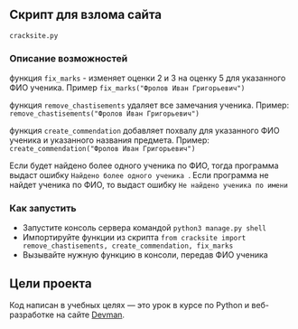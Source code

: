 ## Скрипт для взлома сайта
``cracksite.py``

### Описание возможностей

функция `fix_marks` - изменяет оценки 2 и 3 на оценку 5 для указанного ФИО ученика. Пример `fix_marks("Фролов Иван Григорьевич")`

функция `remove_chastisements` удаляет все замечания ученика. Пример: `remove_chastisements("Фролов Иван Григорьевич")`

функция `create_commendation` добавляет похвалу для указанного ФИО ученика и указанного названия предмета. Пример: `create_commendation("Фролов Иван Григорьевич")` 

Если будет найдено более одного ученика по ФИО, тогда программа выдаст ошибку ``Найдено более одного ученика ``. Если программа не найдет ученика по ФИО, то выдаст ошибку `Не найдено ученика по имени`

### Как запустить

- Запустите консоль сервера командой `python3 manage.py shell`
- Импортируйте функции из скрипта `from cracksite import remove_chastisements, create_commendation, fix_marks`
- Вызывайте нужную функцию в консоли, передав ФИО ученика

## Цели проекта

Код написан в учебных целях — это урок в курсе по Python и веб-разработке на сайте [Devman](https://dvmn.org).

